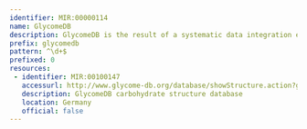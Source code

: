 ```yaml
---
identifier: MIR:00000114
name: GlycomeDB
description: GlycomeDB is the result of a systematic data integration effort, and provides an overview of all carbohydrate structures available in public databases, as well as cross-links.
prefix: glycomedb
pattern: ^\d+$
prefixed: 0
resources:
 - identifier: MIR:00100147
   accessurl: http://www.glycome-db.org/database/showStructure.action?glycomeId=
   description: GlycomeDB carbohydrate structure database
   location: Germany
   official: false
---
```

